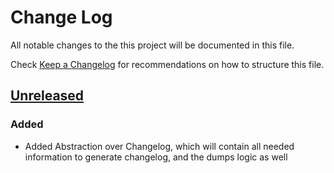 # Change Log

All notable changes to the this project will be documented in this file.

Check [Keep a Changelog](http://keepachangelog.com/) for recommendations on how to structure this file.

## [Unreleased]
### Added
- Added Abstraction over Changelog, which will contain all needed information to generate changelog, and the dumps logic as well

[Unreleased]: https://github.com/UBtrNvME/utils/compare/HEAD~1...HEAD

